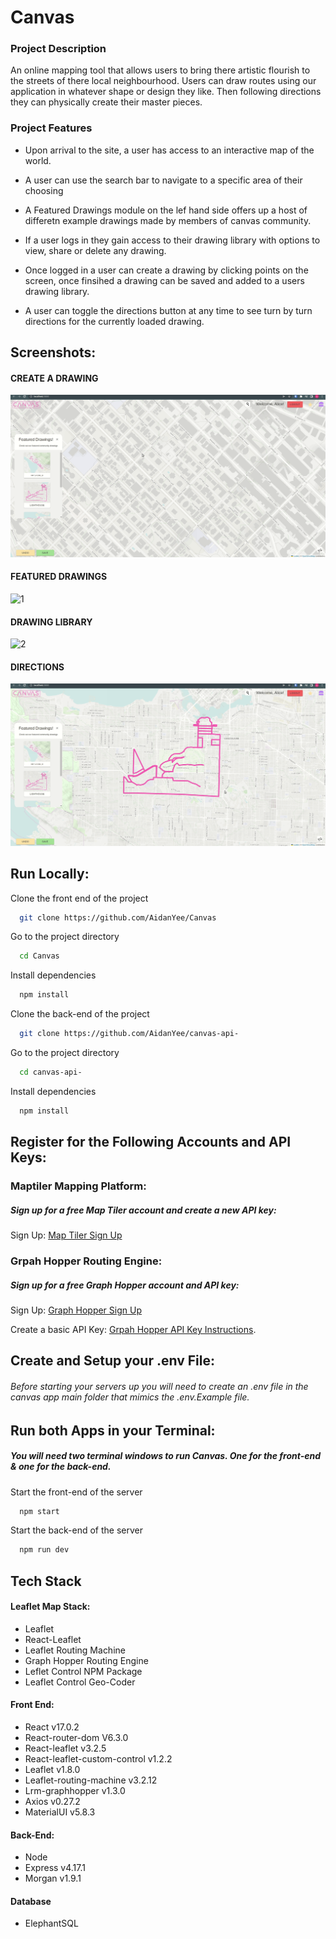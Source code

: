 # Canvas

### Project Description

An online mapping tool that allows users to bring there artistic flourish to the streets of there local neighbourhood. Users can draw routes using our application in whatever shape or design they like. Then following directions they can physically create their master pieces.

### Project Features

- Upon arrival to the site, a user has access to an interactive map of the world.

- A user can use the search bar to navigate to a specific area of their choosing

- A Featured Drawings module on the lef hand side offers up a host of differetn example drawings made by members of canvas community.

- If a user logs in they gain access to their drawing library with options to view, share or delete any drawing.
- Once logged in a user can create a drawing by clicking points on the screen, once finsihed a drawing can be saved and added to a users drawing library.

- A user can toggle the directions button at any time to see turn by turn directions for the currently loaded drawing.

## Screenshots:

#### CREATE A DRAWING
![demo](public/CreateDrawing.gif)

#### FEATURED DRAWINGS
![1](public/FeaturedDrawing.gif)

#### DRAWING LIBRARY
![2](public/DrawingLib.gif)

#### DIRECTIONS 
![3](public/Directions.gif)

## Run Locally:

Clone the front end of the project

```bash
  git clone https://github.com/AidanYee/Canvas
```

Go to the project directory

```bash
  cd Canvas
```

Install dependencies

```bash
  npm install
```

Clone the back-end of the project

```bash
  git clone https://github.com/AidanYee/canvas-api-
```

Go to the project directory

```bash
  cd canvas-api-
```

Install dependencies

```bash
  npm install
```

## Register for the Following Accounts and API Keys:

### Maptiler Mapping Platform:

##### Sign up for a free Map Tiler account and create a new API key:

Sign Up:
[Map Tiler Sign Up](https://www.maptiler.com/)

### Grpah Hopper Routing Engine:

##### Sign up for a free Graph Hopper account and API key:

Sign Up:
[Graph Hopper Sign Up](https://support.graphhopper.com/support/solutions/articles/44001976025-sign-up-for-graphhopper)

Create a basic API Key:
[Grpah Hopper API Key Instructions](https://support.graphhopper.com/support/solutions/articles/44001976027-create-an-api-key).

## Create and Setup your .env File:

###### Before starting your servers up you will need to create an .env file in the canvas app main folder that mimics the .env.Example file.

## Run both Apps in your Terminal:

##### You will need two terminal windows to run Canvas. One for the front-end & one for the back-end.

Start the front-end of the server

```bash
  npm start
```

Start the back-end of the server

```bash
  npm run dev
```

## Tech Stack

#### Leaflet Map Stack:

- Leaflet
- React-Leaflet
- Leaflet Routing Machine
- Graph Hopper Routing Engine
- Leflet Control NPM Package
- Leaflet Control Geo-Coder

#### Front End:

- React v17.0.2
- React-router-dom V6.3.0
- React-leaflet v3.2.5
- React-leaflet-custom-control v1.2.2
- Leaflet v1.8.0
- Leaflet-routing-machine v3.2.12
- Lrm-graphhopper v1.3.0
- Axios v0.27.2
- MaterialUI v5.8.3

#### Back-End:

- Node
- Express v4.17.1
- Morgan v1.9.1

#### Database

- ElephantSQL
